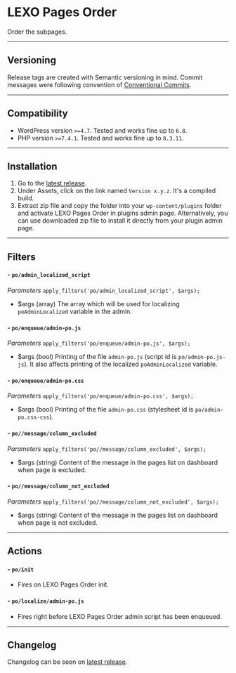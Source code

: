 # LEXO Pages Order
Order the subpages.

---
## Versioning
Release tags are created with Semantic versioning in mind. Commit messages were following convention of [Conventional Commits](https://www.conventionalcommits.org/).

---
## Compatibility
- WordPress version `>=4.7`. Tested and works fine up to `6.8`.
- PHP version `>=7.4.1`. Tested and works fine up to `8.3.11`.

---
## Installation
1. Go to the [latest release](https://github.com/lexo-ch/lexo-pages-order/releases/latest/).
2. Under Assets, click on the link named `Version x.y.z`. It's a compiled build.
3. Extract zip file and copy the folder into your `wp-content/plugins` folder and activate LEXO Pages Order in plugins admin page. Alternatively, you can use downloaded zip file to install it directly from your plugin admin page.

---
## Filters
#### - `po/admin_localized_script`
*Parameters*
`apply_filters('po/admin_localized_script', $args);`
- $args (array) The array which will be used for localizing `poAdminLocalized` variable in the admin.

#### - `po/enqueue/admin-po.js`
*Parameters*
`apply_filters('po/enqueue/admin-po.js', $args);`
- $args (bool) Printing of the file `admin-po.js` (script id is `po/admin-po.js-js`). It also affects printing of the localized `poAdminLocalized` variable.

#### - `po/enqueue/admin-po.css`
*Parameters*
`apply_filters('po/enqueue/admin-po.css', $args);`
- $args (bool) Printing of the file `admin-po.css` (stylesheet id is `po/admin-po.css-css`).

#### - `po//message/column_excluded`
*Parameters*
`apply_filters('po//message/column_excluded', $args);`
- $args (string) Content of the message in the pages list on dashboard when page is excluded.

#### - `po//message/column_not_excluded`
*Parameters*
`apply_filters('po//message/column_not_excluded', $args);`
- $args (string) Content of the message in the pages list on dashboard when page is not excluded.

---
## Actions
#### - `po/init`
- Fires on LEXO Pages Order init.

#### - `po/localize/admin-po.js`
- Fires right before LEXO Pages Order admin script has been enqueued.

---
## Changelog
Changelog can be seen on [latest release](https://github.com/lexo-ch/lexo-pages-order/releases/latest/).
